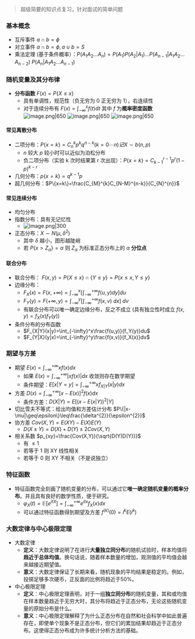 >超级简要的知识点复习，针对面试的简单问题
### 基本概念
- 互斥事件 $a\cap b=\phi$
- 对立事件 $a\cap b=\phi,a\cup b=S$
- 乘法定理 (基于条件概率）：$P(A_{1}A_{2}\ldots A_{n})=P(A_{1})P(A_{2}|A_{1})\ldots P(A_{n-1}|A_{1}A_{2}\ldots A_{n-2})$ $P(A_{n}|A_{1}A_{2}\ldots A_{n-1})$
### 随机变量及其分布律
- **分布函数** $F(x)=P\{ X\leq x \}$
	- 具有单调性，规范性（负无穷为 0 正无穷为 1），右连续性
	- 对于连续分布有 $F\left(x\right)=\int_{-\infty}^{x}f\left(t\right)dt$ 其中 $f$ 为**概率密度函数**
![image.png|650](https://thdlrt.oss-cn-beijing.aliyuncs.com/20240523160536.png)
![image.png|650](https://thdlrt.oss-cn-beijing.aliyuncs.com/20240523160547.png)
![image.png|650](https://thdlrt.oss-cn-beijing.aliyuncs.com/20240523160559.png)

#### 常见离散分布
- 二项分布：$P\{x=k\}=C_{n}^{k}p^{k}q^{n-k}(k=0\cdots n)记 X\sim b (n, p)$
	- $n$ 较大 $p$ 较小时可以近似为泊松分布
	- 负二项分布（实验 k 次时结果第 r 次出现）：$P\left\{x=k\right\}=C_{k-1}^{r-1}p^{r}\left(1-p\right)^{k-r}$
- 几何分布：$p\{ x=k \}=q^{k-1}p$
- 超几何分布：$P\{x=k\}=\frac{C_{M}^{k}C_{N-M}^{n-k}}{C_{N}^{n}}$
#### 常见连续分布
- 均匀分布
- 指数分布：具有无记忆性
	- ![image.png|300](https://thdlrt.oss-cn-beijing.aliyuncs.com/20240523154115.png)
- 正态分布：$X\sim N(\mu,\delta^{2})$
	- 其中 $\delta$ 越小，图形越陡峭
	- 若 $P\{ x>Z_\alpha \}=\alpha$ 则 $Z_{\alpha}$ 为标准正态分布上的 $\alpha$ **分位点**
#### 联合分布
- 联合分布： $F(x,y)=P\{X\leq x\}\cap\{Y\leq y\}=P\{x\leq x,Y\leq y\}$
- 边缘分布：
	- $F_X(x)=F(x,+\infty)=\int_{-\infty}^x\left[\int_{-\infty}^{+\infty}f(u,y)dy\right]du$
	- $F_Y(y)=F(+\infty,y)=\int_{-\infty}^y\left[\int_{-\infty}^{+\infty}f(x,v)\:dx\right]\:dv$
	- 有联合分布可以唯一确定边缘分布，反之不成立 (具有独立性时成立 $f(x,y)=f_{X}(x)f_{Y}(y)$)
- 条件分布的分布函数
	- $F_{X|Y}(x|y)=\int_{-\infty}^x\frac{f(u,y)}{f_Y(y)}du$
	- $F_{Y|X}(y|x)=\int_{-\infty}^y\frac{f(x,v)}{f_X(x)}dv$
### 期望与方差
-  期望 $E(x)=\int_{-\infty}^{+\infty}xf(x)dx$
	- 如果 $E(x)=\int_{-\infty}^{+\infty}|xf(x)|dx$ 收敛则存在数学期望
	- 条件期望：$E[x|Y=y]=\int_{-\infty}^{+\infty}xf_{X|Y}(x|y)dx$
- 方差 $D(x)=\int_{-\infty}^{+\infty}[x-E(x)]^{2}f(x)dx$
	- 条件方差：$D(X|Y)=E[(x-E(x|Y))^2|Y]$
- 切比雪夫不等式：给出均值和方差估计分布 $P\{|x-\mu|\geq\epsilon\}\leq\frac{\delta^{2}}{\epsilon^{2}}$
- 协方差 $Cov(X,Y)=E(XY)-E(X)E(Y)$
	- $D(X\pm Y)=D(X)+D(Y)\pm 2Cov(X,Y)$
- 相关系数 $p_{xy}=\frac{Cov(X,Y)}{\sqrt{D(Y)D(Y)}}$
	- 有 $\leq 1$
	- 若等于 1 则 XY 线性相关
	- 若等于 0 则 XY 不相关（不是说独立）
### 特征函数
- 特征函数完全刻画了随机变量的分布，可以通过它**唯一确定随机变量的概率分布**。并且具有良好的数学性质，便于研究。
	- $\varphi_X(t)=\mathbb{E}[e^{itX}]=\int_{-\infty}^{+\infty}e^{itx}f_X(x)dx$
	- 可以通过特征函数得到期望及方差 $f^{(k)}(0)=i^kE(i^k)$
### 大数定律与中心极限定理
- 大数定律
	- **定义**：大数定律说明了在进行**大量独立同分布**的随机试验时，样本均值将**趋近于总体均值**。换句话说，随着样本数量的增加，观测值的平均值会越来越接近期望值。
	- **意义**：大数定律保证了长期来看，随机现象的平均结果是稳定的。例如，投掷足够多次硬币，正反面的比例将趋近于50%。
- 中心极限定理
	- **定义**：中心极限定理表明，对于一组**独立同分布**的随机变量，其和或均值在样本数量趋近于无穷大时，其分布将趋近于正态分布，无论这些随机变量的原始分布是什么。
	- **意义**：中心极限定理解释了为什么正态分布在自然和社会科学中如此普遍存在，即使单个现象不是正态分布，但它们的累加结果却趋近于正态分布。这使得正态分布成为许多统计分析方法的基础。